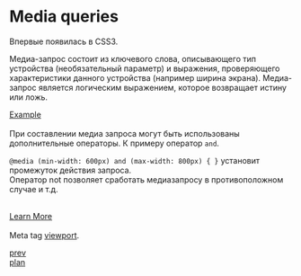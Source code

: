 <h1>Media queries</h1>

<div>
Впервые появилась в CSS3.

<br/>

Медиа-запрос состоит из ключевого слова, описывающего тип устройства (необязательный параметр) и выражения,
проверяющего характеристики данного устройства (например ширина экрана).
Медиа-запрос является логическим выражением, которое возвращает истину или ложь.
</div>

<div>
<a href="https://codepen.io/paawel/pen/VGZomX?editors=1100">Example</a>
</div>

<br/>

<div>
При составлении медиа запроса могут быть использованы дополнительные операторы.
К примеру оператор <code>and</code>.

<br/>

<code>@media (min-width: 600px) and (max-width: 800px) { }</code> установит промежуток действия запроса.<br>
Оператор not позволяет сработать медиазапросу в противоположном случае и т.д.
</div>

<br/>

<div>
<a href="https://developer.mozilla.org/en-US/docs/Web/CSS/Media_Queries/Using_media_queries">Learn More</a>
</div>

<br/>

<div>
Meta tag <a href="../07/viewport/app.html">viewport</a>.
</div>

<a href="06.md">prev</a>
<br/>
<a href="00.md">plan</a>
